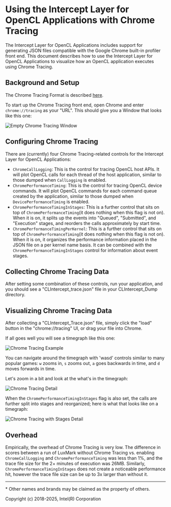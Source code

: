# Using the Intercept Layer for OpenCL Applications with Chrome Tracing

The Intercept Layer for OpenCL Applications includes support for generating
JSON files compatible with the Google Chrome built-in profiler front end.
This document describes how to use the Intercept Layer for OpenCL Applications
to visualize how an OpenCL application executes using Chrome Tracing.

## Background and Setup

The Chrome Tracing Format is described [here][chrome_tracing_format].

To start up the Chrome Tracing front end, open Chrome and enter
`chrome://tracing` as your "URL".  This should give you a Window that
looks like this one:

![Empty Chrome Tracing Window](images/chrome_tracing_empty.png)

## Configuring Chrome Tracing

There are (currently) four Chrome Tracing-related controls for the Intercept
Layer for OpenCL Applications:

* `ChromeCallLogging`: This is the control for tracing OpenCL host APIs.
  It will plot OpenCL calls for each thread of the host application,
  similar to those dumped when `CallLogging` is enabled.
* `ChromePerformanceTiming`: This is the control for tracing OpenCL
  device commands.  It will plot OpenCL commands for each command queue
  created by the application, similar to those dumped when
  `DevicePerformanceTiming` is enabled.
* `ChromePerformanceTimingInStages`: This is a further control that sits
  on top of `ChromePerformanceTiming`(it does nothing when this flag is not
  on). When it is on, it splits up the events into "Queued", "Submitted",
  and "Execution" stages, and reorders the calls approximately by start time.
* `ChromePerformanceTimingPerKernel`: This is a further control that sits
  on top of `ChromePerformanceTiming`(it does nothing when this flag is not
  on). When it is on, it organizes the performance information placed in the
  JSON file on a per kernel name basis. It can be combined with the
  `ChromePerformanceTimingInStages` control for information about event stages.

## Collecting Chrome Tracing Data

After setting some combination of these controls, run your application,
and you should see a "CLIntercept_trace.json" file in your CLIntercept_Dump
directory.

## Visualizing Chrome Tracing Data

After collecting a "CLIntercept_Trace.json" file, simply click the "load"
button in the "chrome://tracing" UI, or drag your file into Chrome.

If all goes well you will see a timegraph like this one:

![Chrome Tracing Example](images/chrome_tracing_example.png)

You can navigate around the timegraph with 'wasd' controls similar to many
popular games: `w` zooms in, `s` zooms out, `a` goes backwards in time,
and `d` moves forwards in time.

Let's zoom in a bit and look at the what's in the timegraph:

![Chrome Tracing Detail](images/chrome_tracing_detail.png)

When the `ChromePerformanceTimingInStages` flag is also set, the calls are
further split into stages and reorganized; here is what that looks like on 
a timegraph:

![Chrome Tracing with Stages Detail](images/chrome_tracing_with_stages.PNG)

## Overhead

Empirically, the overhead of Chrome Tracing is very low.  The difference in
scores between a run of LuxMark without Chrome Tracing vs. enabling
`ChromeCallLogging` and `ChromePerformanceTiming` was less than 1%, and the
trace file size for the 2+ minutes of execution was 26MB. 
Similarly, `ChromePerformanceTimingInStages` does not create a noticeable
performance hit, however the trace file size can be up to 3x larger than
without it.


---

\* Other names and brands may be claimed as the property of others.

Copyright (c) 2018-2025, Intel(R) Corporation

[chrome_tracing_format]: https://docs.google.com/document/d/1CvAClvFfyA5R-PhYUmn5OOQtYMH4h6I0nSsKchNAySU/preview
